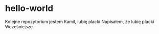 # hello-world
Kolejne repozytorium
jestem Kamil, lubię placki
Napisałem, że lubię placki
Wcześniejsze

